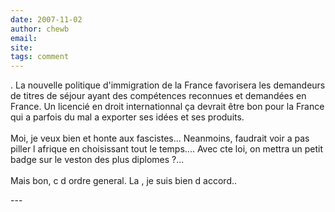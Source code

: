 ```yaml
---
date: 2007-11-02
author: chewb
email: 
site: 
tags: comment
---
```


<p>. La nouvelle politique d'immigration de la France favorisera les demandeurs de titres de séjour ayant des compétences reconnues et demandées en France. Un licencié en droit internationnal ça devrait être bon pour la France qui a parfois du mal a exporter ses idées et ses produits.<br />
<br />
Moi, je veux bien et honte aux fascistes... Neanmoins, faudrait voir a pas piller l afrique en choisissant tout le temps.... Avec cte loi, on mettra un petit badge sur le veston des plus diplomes ?...<br />
<br />
Mais bon, c d ordre general. La , je suis bien d accord..</p>
---